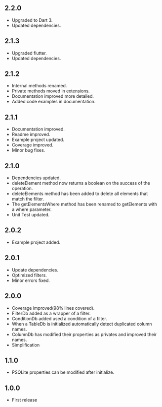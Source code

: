 ## 2.2.0
* Upgraded to Dart 3.
* Updated dependencies.

## 2.1.3
* Upgraded flutter.
* Updated dependencies.

## 2.1.2
* Internal methods renamed.
* Private methods moved in extensions.
* Documentation improved more detailed.
* Added code examples in documentation.

## 2.1.1
* Documentation improved.
* Readme improved.
* Example project updated.
* Coverage improved.
* Minor bug fixes.

## 2.1.0
* Dependencies updated. 
* deleteElement method now returns a boolean on the success of the operation.
* deleteElements method has been added to delete all elements that match the filter.
* The getElementsWhere method has been renamed to getElements with a where parameter.
* Unit Test updated.

## 2.0.2
* Example project added.

## 2.0.1
* Update dependencies.
* Optimized filters.
* Minor errors fixed.

## 2.0.0
* Coverage improved(98% lines covered).
* FilterDb added as a wrapper of a filter.
* ConditionDb added used a condition of a filter.
* When a TableDb is initialized automatically detect duplicated column names.
* ColumnDb has modified their properties as privates and improved their names.
* Simplification 

## 1.1.0
* PSQLite properties can be modified after initialize.

## 1.0.0
* First release
